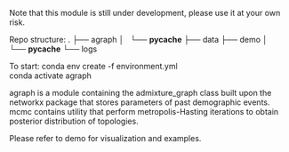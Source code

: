 
Note that this module is still under development, please use it at your own risk.

Repo structure:
.
├── agraph
│   └── __pycache__
├── data
├── demo
│   └── __pycache__
└── logs

To start:
conda env create -f environment.yml  
conda activate agraph

agraph is a module containing the admixture_graph class built upon the networkx package that stores parameters of past demographic events. mcmc contains utility that perform metropolis-Hasting iterations to obtain posterior distribution of topologies.

Please refer to demo for visualization and examples.


